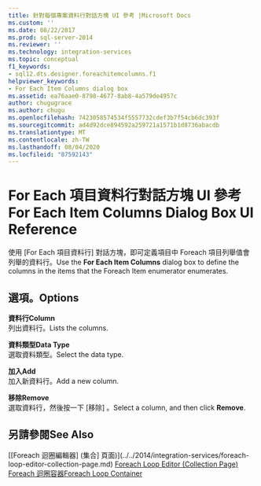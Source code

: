 ```yaml
---
title: 針對每個專案資料行對話方塊 UI 參考 |Microsoft Docs
ms.custom: ''
ms.date: 08/22/2017
ms.prod: sql-server-2014
ms.reviewer: ''
ms.technology: integration-services
ms.topic: conceptual
f1_keywords:
- sql12.dts.designer.foreachitemcolumns.f1
helpviewer_keywords:
- For Each Item Columns dialog box
ms.assetid: ea76aae0-8798-4677-8ab8-4a579de4957c
author: chugugrace
ms.author: chugu
ms.openlocfilehash: 7423058574534f5557732cdef3b7f54cb6dc393f
ms.sourcegitcommit: ad4d92dce894592a259721a1571b1d8736abacdb
ms.translationtype: MT
ms.contentlocale: zh-TW
ms.lasthandoff: 08/04/2020
ms.locfileid: "87592143"
---
```

# <a name="for-each-item-columns-dialog-box-ui-reference"></a><span data-ttu-id="4175d-102">For Each 項目資料行對話方塊 UI 參考</span><span class="sxs-lookup"><span data-stu-id="4175d-102">For Each Item Columns Dialog Box UI Reference</span></span>
  <span data-ttu-id="4175d-103">使用 [For Each 項目資料行]  對話方塊，即可定義項目中 Foreach 項目列舉值會列舉的資料行。</span><span class="sxs-lookup"><span data-stu-id="4175d-103">Use the **For Each Item Columns** dialog box to define the columns in the items that the Foreach Item enumerator enumerates.</span></span>  
  
## <a name="options"></a><span data-ttu-id="4175d-104">選項。</span><span class="sxs-lookup"><span data-stu-id="4175d-104">Options</span></span>  
 <span data-ttu-id="4175d-105">**資料行**</span><span class="sxs-lookup"><span data-stu-id="4175d-105">**Column**</span></span>  
 <span data-ttu-id="4175d-106">列出資料行。</span><span class="sxs-lookup"><span data-stu-id="4175d-106">Lists the columns.</span></span>  
  
 <span data-ttu-id="4175d-107">**資料類型**</span><span class="sxs-lookup"><span data-stu-id="4175d-107">**Data Type**</span></span>  
 <span data-ttu-id="4175d-108">選取資料類型。</span><span class="sxs-lookup"><span data-stu-id="4175d-108">Select the data type.</span></span>  
  
 <span data-ttu-id="4175d-109">**加入**</span><span class="sxs-lookup"><span data-stu-id="4175d-109">**Add**</span></span>  
 <span data-ttu-id="4175d-110">加入新資料行。</span><span class="sxs-lookup"><span data-stu-id="4175d-110">Add a new column.</span></span>  
  
 <span data-ttu-id="4175d-111">**移除**</span><span class="sxs-lookup"><span data-stu-id="4175d-111">**Remove**</span></span>  
 <span data-ttu-id="4175d-112">選取資料行，然後按一下 [移除]  。</span><span class="sxs-lookup"><span data-stu-id="4175d-112">Select a column, and then click **Remove**.</span></span>  
  
## <a name="see-also"></a><span data-ttu-id="4175d-113">另請參閱</span><span class="sxs-lookup"><span data-stu-id="4175d-113">See Also</span></span>  
 <span data-ttu-id="4175d-114">[[Foreach 迴圈編輯器] &#40;集合] 頁面&#41;](../../2014/integration-services/foreach-loop-editor-collection-page.md) </span><span class="sxs-lookup"><span data-stu-id="4175d-114">[Foreach Loop Editor &#40;Collection Page&#41;](../../2014/integration-services/foreach-loop-editor-collection-page.md) </span></span>  
 [<span data-ttu-id="4175d-115">Foreach 迴圈容器</span><span class="sxs-lookup"><span data-stu-id="4175d-115">Foreach Loop Container</span></span>](control-flow/foreach-loop-container.md)  
  
  
